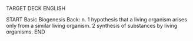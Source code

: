 TARGET DECK
ENGLISH

START
Basic
Biogenesis
Back: n. 1 hypothesis that a living organism arises only from a similar living organism. 2 synthesis of substances by living organisms.
END
